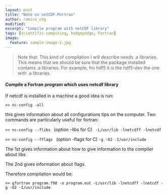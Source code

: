 ```yaml
---
layout: post
title: "Note on netCDF-Fortran"
author: ramiro_chg
modified:
excerpt: "Compile program with netCDF library"
tags: [scientific-computing, hodgepodge, Fortran]
image:
  feature: sample-image-2.jpg
---
```


> Note that: This kind of compilation I will describe needs .a libraries. This means that we should be sure that the package installed contains .a libraries. For example, fro hdf5 it is the hdf5-dev the one with .a libraries.

#### Compile a Fortran program which uses netcdf library

If netcdf is installed in a machine a good idea is run:

``>> nc-config -all``

this gives information about all configurations tips on the computer. Two commands are particularly useful for fortran:

``>> nc-config --flibs `` (option -libs for C)
`` -L/usr/lib -lnetcdff -lnetcdf``

``>> nc-config --fflags `` (option -flags for C)
``-g -O2 -I/usr/include``

The 1st gives information about how to give information to the compiler about libs

The 2nd gives information about flags.

Therefore compilation would be:

``>> gfortran program.f90 -o program.out -L/usr/lib -lnetcdff -lnetcdf -g -O2 -I/usr/include``


